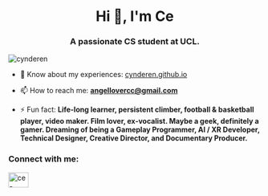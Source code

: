 <h1 align="center">Hi 👋, I'm Ce</h1>
<h3 align="center">A passionate CS student at UCL.</h3>

<p align="left"> <img src="https://komarev.com/ghpvc/?username=cynderen&label=Profile%20views&color=0e75b6&style=flat" alt="cynderen" /> </p>

- 📄 Know about my experiences: [cynderen.github.io](https://cynderen.github.io/)

- 📫 How to reach me: **angellovercc@gmail.com**

- ⚡ Fun fact: **Life-long learner, persistent climber, football & basketball player, video maker. Film lover, ex-vocalist. Maybe a geek, definitely a gamer. Dreaming of being a Gameplay Programmer, AI / XR Developer, Technical Designer, Creative Director, and Documentary Producer.**

<h3 align="left">Connect with me:</h3>
<p align="left">
<a href="https://linkedin.com/in/ce-cao-b081291ab" target="blank"><img align="center" src="https://raw.githubusercontent.com/rahuldkjain/github-profile-readme-generator/master/src/images/icons/Social/linked-in-alt.svg" alt="ce-cao-b081291ab" height="30" width="40" /></a>
</p>
